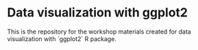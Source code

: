 # Data visualization with ggplot2

This is the repository for the workshop materials created for data visualization with \`ggplot2\` R package.
